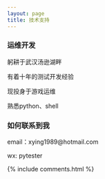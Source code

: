 ```yaml
---
layout: page
title: 技术支持 
---
```


<h3> 运维开发 </h3>

躬耕于武汉汤逊湖畔

有着十年的测试开发经验

现投身于游戏运维

熟悉python、shell





<!-- <h3> 感谢您的打赏 </h3> 

![](/images/payimg/alipayimg.jpg)

![](/images/payimg/weipayimg.jpg) -->

<h3> 如何联系到我 </h3>

<p> 
email：xying1989@hotmail.com       
<p> 
wx: pytester     
<p> 

{% include comments.html %}

